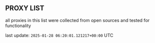 ## PROXY LIST

all proxies in this list were collected from open sources and tested for functionality

last update: `2025-01-28 06:20:01.121217+00:00` UTC